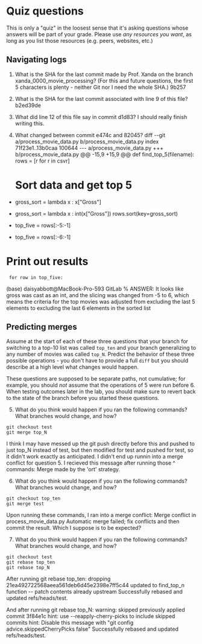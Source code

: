# Quiz questions

This is only a "quiz" in the loosest sense that it's asking questions whose
answers will be part of your grade. Please use *any resources you want*, as
long as you list those resources (e.g. peers, websites, etc.)

## Navigating logs

1. What is the SHA for the last commit made by Prof. Xanda on the branch
xanda_0000_movie_processing?
(For this and future questions, the first 5 characters is plenty - neither
Git nor I need the whole SHA.)
9b257

2. What is the SHA for the last commit associated with line 9 of this file?
b2ed39de


3. What did line 12 of this file say in commit d1d83?
I should really finish writing this.

4. What changed between commit e474c and 82045?
diff --git a/process_movie_data.py b/process_movie_data.py
index 71f23e1..13b0caa 100644
--- a/process_movie_data.py
+++ b/process_movie_data.py
@@ -15,9 +15,9 @@ def find_top_5(filename):
         rows = [r for r in csvr]
     
     # Sort data and get top 5
-    gross_sort = lambda x : x["Gross"]
+    gross_sort = lambda x : int(x["Gross"])
     rows.sort(key=gross_sort)
-    top_five = rows[:-5:-1]
+    top_five = rows[:-6:-1]
 
# Print out results
     for row in top_five:
(base) daisyabbott@MacBook-Pro-593 GitLab % 
ANSWER: 
It looks like gross was cast as an int, and the slicing was changed from -5 to 6, which means the criteria for the top movies was adjusted from excluding the last 5 elements to excluding the last 6 elements in the sorted list

## Predicting merges

Assume at the start of each of these three questions that your
branch for switching to a top-10 list was called `top_ten`
and your branch generalizing to any number of movies was called `top_N`.
Predict the behavior of these three possible operations - you don't
have to provide a full `diff` but you should describe at a high level
what changes would happen.

These questions are supposed to be separate paths, not cumulative;
for example, you should *not* assume that the operations of 5 were run
before 6. When testing outcomes later in the lab, you should make sure to
revert back to the state of the branch before you started these questions.

5. What do you think would happen if you ran the following commands?
What branches would change, and how?
```
git checkout test
git merge top_N
```
I think I may have messed up the git push directly before this and pushed to just top_N instead of test, but then modified for test and pushed for test, so it didn't work exactly as anticipated. I didn't end up runnin into a merge conflict for question 5. I recieved this message after running those ^ commands: Merge made by the 'ort' strategy.

6. What do you think would happen if you ran the following commands?
What branches would change, and how?
```
git checkout top_ten
git merge test
```
Upon running these commands, I ran into a merge conflict: Merge conflict in process_movie_data.py
Automatic merge failed; fix conflicts and then commit the result.
Which I suppose is to be expected? 

7. What do you think would happen if you ran the following commands?
What branches would change, and how?
```
git checkout test
git rebase top_ten
git rebase top_N
```
After running git rebase top_ten: dropping 21ea492722568aeea561deb6d45e2398e7ff5c44 updated to find_top_n function -- patch contents already upstream
Successfully rebased and updated refs/heads/test.

And after running git rebase top_N: warning: skipped previously applied commit 3f84e1c
hint: use --reapply-cherry-picks to include skipped commits
hint: Disable this message with "git config advice.skippedCherryPicks false"
Successfully rebased and updated refs/heads/test.


